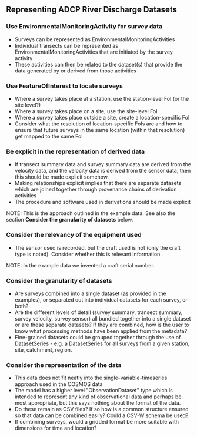 ## Representing ADCP River Discharge Datasets


### Use EnvironmentalMonitoringActivity for survey data

* Surveys can be represented as EnvironmentalMonitoringActivities
* Individual transects can be represented as EnvironmentalMonitoringActivities that are initiated by the survey activity
* These activities can then be related to the dataset(s) that provide the data generated by or derived from those activities

### Use FeatureOfInterest to locate surveys

* Where a survey takes place at a station, use the station-level FoI (or the site level?)
* Where a survey takes place on a site, use the site-level FoI
* Where a survey takes place outside a site, create a location-specific FoI
* Consider what the resolution of location-specific FoIs are and how to ensure that future surveys in the same location (within that resolution) get mapped to the same FoI

### Be explicit in the representation of derived data

* If transect summary data and survey summary data are derived from the velocity data, and the velocity data is derived from the sensor data, then this should be made explicit somehow.
* Making relationships explicit implies that there are separate datasets which are joined together through provenance chains of derivation activities
* The procedure and software used in derivations should be made explicit

NOTE: This is the approach outlined in the example data. See also the section **Consider the granularity of datasets** below.

### Consider the relevancy of the equipment used

* The sensor used is recorded, but the craft used is not (only the craft type is noted). Consider whether this is relevant information.

NOTE: In the example data we invented a craft serial number.
 
### Consider the granularity of datasets

* Are surveys combined into a single dataset (as provided in the examples), or separated out into individual datasets for each survey, or both?
* Are the different levels of detail (survey summary, transect summary, survey velocity, survey sensor) all bundled together into a single dataset or are these separate datasets? If they are combined, how is the user to know what processing methods have been applied from the metadata?
* Fine-grained datasets could be grouped together through the use of DatasetSeries - e.g. a DatasetSeries for all surveys from a given station, site, catchment, region.

### Consider the representation of the data

* This data does not fit neatly into the single-variable-timeseries approach used in the COSMOS data
* The model has a higher level "ObservationDataset" type which is intended to represent any kind of observational data and perhaps be most appropriate, but this says nothing about the format of the data.
* Do these remain as CSV files? If so how is a common structure ensured so that data can be combined easily? Could a CSV-W schema be used?
* If combining surveys, would a gridded format be more suitable with dimensions for time and location? 